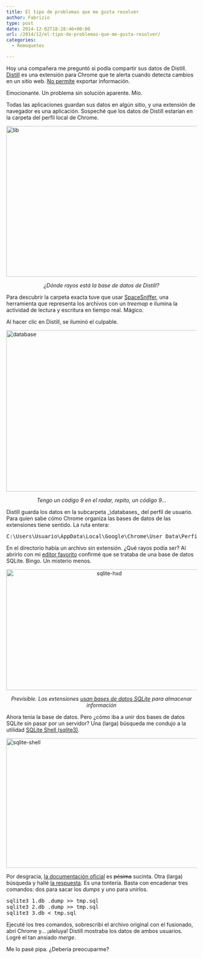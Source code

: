 ```yaml
---
title: El tipo de problemas que me gusta resolver
author: Fabrizio
type: post
date: 2014-12-02T18:28:46+00:00
url: /2014/12/el-tipo-de-problemas-que-me-gusta-resolver/
categories:
  - Remoquetes

---
```

Hoy una compañera me preguntó si podía compartir sus datos de Distill. [Distill][1] es una extensión para Chrome que te alerta cuando detecta cambios en un sitio web. <a href="https://addons.mozilla.org/es/firefox/addon/alertbox/reviews/636322/" target="_blank">No permite</a> exportar información.

Emocionante. Un problema sin solución aparente. Mío.

Todas las aplicaciones guardan sus datos en algún sitio, y una extensión de navegador es una aplicación. Sospeché que los datos de Distill estarían en la carpeta del perfil local de Chrome.

<img class="aligncenter size-full wp-image-244777295" src="https://i1.wp.com/remoquete.com/wp-content/uploads/2014/12/lib.png?resize=558%2C398" alt="lib" width="558" height="398" srcset="https://i1.wp.com/remoquete.com/wp-content/uploads/2014/12/lib.png?w=558 558w, https://i1.wp.com/remoquete.com/wp-content/uploads/2014/12/lib.png?resize=300%2C213 300w, https://i1.wp.com/remoquete.com/wp-content/uploads/2014/12/lib.png?resize=150%2C106 150w, https://i1.wp.com/remoquete.com/wp-content/uploads/2014/12/lib.png?resize=400%2C285 400w, https://i1.wp.com/remoquete.com/wp-content/uploads/2014/12/lib.png?resize=200%2C142 200w" sizes="(max-width: 558px) 100vw, 558px" data-recalc-dims="1" /> 

<p style="text-align: center;">
  <em>¿Dónde rayos está la base de datos de Distill?</em>
</p>

Para descubrir la carpeta exacta tuve que usar <a href="http://www.uderzo.it/main_products/space_sniffer/" target="_blank">SpaceSniffer</a>, una herramienta que representa los archivos con un _treemap_ e ilumina la actividad de lectura y escritura en tiempo real. Mágico.

Al hacer clic en Distill, se iluminó el culpable.

<img class="aligncenter size-full wp-image-244777294" src="https://i0.wp.com/remoquete.com/wp-content/uploads/2014/12/database.gif?resize=609%2C426" alt="database" width="609" height="426" data-recalc-dims="1" /> 

<p style="text-align: center;">
  <em>Tengo un código 9 en el radar, repito, un código 9&#8230;<br /> </em>
</p>

Distill guarda los datos en la subcarpeta _\databases\_ del perfil de usuario. Para quien sabe cómo Chrome organiza las bases de datos de las extensiones tiene sentido. La ruta entera:

<pre class="lang:batch decode:true">C:\Users\Usuario\AppData\Local\Google\Chrome\User Data\Perfil\databases\chrome-extension_inlikjemeeknofckkjolnjbpehgadgge_0</pre>

En el directorio había un archivo sin extensión. ¿Qué rayos podía ser? Al abrirlo con mi <a href="http://mh-nexus.de/en/hxd/" target="_blank">editor favorito</a> confirmé que se trataba de una base de datos SQLite. Bingo. Un misterio menos.

<p style="text-align: center;">
  <img class="aligncenter size-full wp-image-244777291" src="https://i2.wp.com/remoquete.com/wp-content/uploads/2014/12/sqlite-hxd.png?resize=529%2C319" alt="sqlite-hxd" width="529" height="319" srcset="https://i2.wp.com/remoquete.com/wp-content/uploads/2014/12/sqlite-hxd.png?w=529 529w, https://i2.wp.com/remoquete.com/wp-content/uploads/2014/12/sqlite-hxd.png?resize=300%2C180 300w, https://i2.wp.com/remoquete.com/wp-content/uploads/2014/12/sqlite-hxd.png?resize=150%2C90 150w, https://i2.wp.com/remoquete.com/wp-content/uploads/2014/12/sqlite-hxd.png?resize=400%2C241 400w, https://i2.wp.com/remoquete.com/wp-content/uploads/2014/12/sqlite-hxd.png?resize=200%2C120 200w" sizes="(max-width: 529px) 100vw, 529px" data-recalc-dims="1" />
</p>

<p style="text-align: center;">
  <em>Previsible. Las extensiones <a href="https://www.sqlite.org/famous.html">usan bases de datos SQLite</a> para almacenar información</em>
</p>

Ahora tenía la base de datos. Pero ¿cómo iba a unir dos bases de datos SQLite sin pasar por un servidor? Una (larga) búsqueda me condujo a la utilidad <a href="http://www.sqlite.org/download.html" target="_blank">SQLite Shell (sqlite3)</a>.

<img class="aligncenter size-full wp-image-244777292" src="https://i2.wp.com/remoquete.com/wp-content/uploads/2014/12/sqlite-shell.png?resize=677%2C342" alt="sqlite-shell" width="677" height="342" srcset="https://i2.wp.com/remoquete.com/wp-content/uploads/2014/12/sqlite-shell.png?w=677 677w, https://i2.wp.com/remoquete.com/wp-content/uploads/2014/12/sqlite-shell.png?resize=300%2C151 300w, https://i2.wp.com/remoquete.com/wp-content/uploads/2014/12/sqlite-shell.png?resize=150%2C75 150w, https://i2.wp.com/remoquete.com/wp-content/uploads/2014/12/sqlite-shell.png?resize=400%2C202 400w, https://i2.wp.com/remoquete.com/wp-content/uploads/2014/12/sqlite-shell.png?resize=200%2C101 200w" sizes="(max-width: 677px) 100vw, 677px" data-recalc-dims="1" /> 

Por desgracia, <a href="http://www.sqlite.org/cli.html" target="_blank">la documentación oficial</a> es <s>pésima</s> sucinta. Otra (larga) búsqueda y hallé <a href="http://sqlite.1065341.n5.nabble.com/How-do-you-combine-two-SQLite-databases-td19362.html" target="_blank">la respuesta</a>. Es una tontería. Basta con encadenar tres comandos: dos para sacar los _dumps_ y uno para unirlos.

<pre class="lang:sh decode:true">sqlite3 1.db .dump &gt;&gt; tmp.sql
sqlite3 2.db .dump &gt;&gt; tmp.sql
sqlite3 3.db &lt; tmp.sql</pre>

Ejecuté los tres comandos, sobrescribí el archivo original con el fusionado, abrí Chrome y&#8230; ¡aleluya! Distill mostraba los datos de ambos usuarios. Logré el tan ansiado _merge_.

Me lo pasé pipa. ¿Debería preocuparme?

 [1]: https://distill.io/